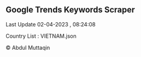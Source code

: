 

## Google Trends Keywords Scraper 
 
Last Update 02-04-2023 , 08:24:08

Country List :
VIETNAM.json



© Abdul Muttaqin 
